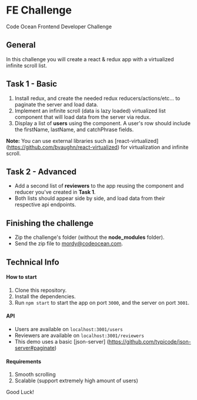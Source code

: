 # FE Challenge
Code Ocean Frontend Developer Challenge

## General
In this challenge you will create a react & redux app with a virtualized infinite scroll list.

## Task 1 - Basic
1. Install redux, and create the needed redux reducers/actions/etc... to paginate the server and load data.
2. Implement an infinite scroll (data is lazy loaded) virtualized list component that will load data from the server via redux.
3. Display a list of **users** using the component. A user's row should include the firstName, lastName, and catchPhrase fields.

**Note:** You can use external libraries such as [react-virtualized] (https://github.com/bvaughn/react-virtualized) for virtualization and infinite scroll.

## Task 2 - Advanced
* Add a second list of **reviewers** to the app reusing the component and reducer you've created in **Task 1**.
* Both lists should appear side by side, and load data from their respective api endpoints.

## Finishing the challenge
* Zip the challenge's folder (without the **node_modules** folder).
* Send the zip file to [mordy@codeocean.com](mailto:mordy@codeocean.com).

## Technical Info

#### How to start
1. Clone this repository.
2. Install the dependencies.
3. Run `npm start` to start the app on port `3000`, and the server on port `3001`.

#### API
* Users are available on `localhost:3001/users`
* Reviewers are available on `localhost:3001/reviewers`
* This demo uses a basic [json-server] (https://github.com/typicode/json-server#paginate)

#### Requirements
1. Smooth scrolling
2. Scalable (support extremely high amount of users)

Good Luck!
